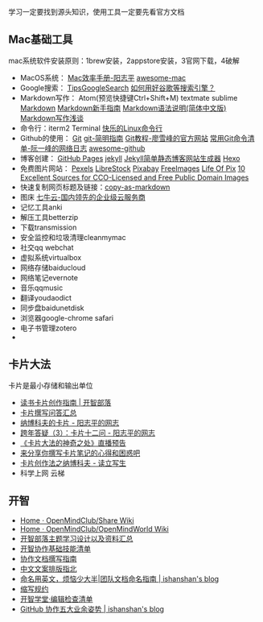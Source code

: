 学习一定要找到源头知识，使用工具一定要先看官方文档

## Mac基础工具

mac系统软件安装原则：1brew安装，2appstore安装，3官网下载，4破解
- MacOS系统： [Mac效率手册-阳志平](http://www.yangzhiping.com/tech/mac.html) [awesome-mac](https://github.com/jaywcjlove/awesome-mac/blob/master/README-zh.md)
- Google搜索： [TipsGoogleSearch](http://openmindclub.qiniudn.com/share/TipsGoogleSearch.jpg) [如何用好谷歌等搜索引擎？](https://www.zhihu.com/question/20161362)
- Markdown写作： Atom(预览快捷键Ctrl+Shift+M) textmate sublime [Markdown](https://daringfireball.net/projects/markdown/) [Markdown新手指南](http://www.jianshu.com/p/q81RER) [Markdown语法说明(简体中文版)](http://wowubuntu.com/markdown/index.html) [Markdown写作浅谈](https://mp.weixin.qq.com/s/HsPZLl60vjbEKEbT2HHH7A)
- 命令行：iterm2 Terminal  [快乐的Linux命令行](https://billie66.github.io/TLCL/)
- Github的使用： [Git](https://git-scm.com/) [git-简明指南](http://rogerdudler.github.io/git-guide/index.zh.html) [Git教程-廖雪峰的官方网站](https://www.liaoxuefeng.com/wiki/0013739516305929606dd18361248578c67b8067c8c017b000) [常用Git命令清单-阮一峰的网络日志](http://www.ruanyifeng.com/blog/2015/12/git-cheat-sheet.html) [awesome-github](https://github.com/AntBranch/awesome-github)
- 博客创建： [GitHub Pages](https://pages.github.com/) [jekyll](http://jekyllrb.com/) [Jekyll简单静态博客网站生成器](http://jekyllcn.com/) [Hexo](https://hexo.io/zh-cn/)
- 免费图片网站： [Pexels](https://www.pexels.com/) [LibreStock](http://librestock.com/) [Pixabay](https://pixabay.com/) [FreeImages](http://cn.freeimages.com/) [Life Of Pix](http://www.lifeofpix.com/) [10 Excellent Sources for CCO-Licensed and Free Public Domain Images](https://itxdesign.com/10-excellent-sources-for-cco-licensed-and-free-public-domain-images/)
- 快速复制网页标题及链接：[copy-as-markdown](https://github.com/chitsaou/copy-as-markdown)
- 图床 [七牛云-国内领先的企业级云服务商](https://www.qiniu.com/)
- 记忆工具anki                
- 解压工具betterzip          
- 下载transmission               
- 安全监控和垃圾清理cleanmymac  
- 社交qq   webchat               
- 虚拟系统virtualbox
- 网络存储baiducloud          
- 网络笔记evernote            
- 音乐qqmusic             
- 翻译youdaodict
- 同步盘baidunetdisk        
- 浏览器google-chrome safari       
- 电子书管理zotero
-


## 卡片大法

卡片是最小存储和输出单位

- [读书卡片创作指南 | 开智部落](https://github.com/OpenMindClub/OpenMindWorld/wiki/HbCard)
- [卡片撰写问答汇总](https://github.com/OpenMindClub/OpenMindWorld/wiki/InfoCardQA)
- [纳博科夫的卡片 - 阳志平的网志](http://www.yangzhiping.com/psy/nabokov.html)
- [跨年答疑（3）：卡片十二问 - 阳志平的网志](http://www.yangzhiping.com/psy/happy-new-year-faq3.html)
- [《卡片大法的神奇之处》直播预告 ](https://github.com/OpenMindClub/OpenMindWorld/issues/90)
- [来分享你撰写卡片笔记的心得和困惑吧](https://github.com/OpenMindClub/OpenMindWorld/issues/61)
- [卡片创作法之纳博科夫 - 读立写生](http://www.cnfeat.com/blog/2016/11/20/NabokovWriteStyle/)
- 科学上网 云梯

## 开智

- [Home · OpenMindClub/Share Wiki](https://github.com/OpenMindClub/Share/wiki)
- [Home · OpenMindClub/OpenMindWorld Wiki](https://github.com/OpenMindClub/OpenMindWorld/wiki)
- [开智部落主题学习设计以及资料汇总](https://github.com/OpenMindClub/OpenMindWorld/wiki/InfoThemeStudyPrepare)
- [开智协作基础技能清单](https://github.com/OpenMindClub/Share/wiki/IdxCooperateBasicSkill)
- [协作文档撰写指南](https://github.com/OpenMindClub/Share/wiki/HbDoc)
- [中文文案排版指北](https://github.com/sparanoid/chinese-copywriting-guidelines)
- [命名用英文，烦恼少大半|团队文档命名指南 | ishanshan's blog](http://ishanshan.top/community/HbDocName.html)
- [缩写规约](https://github.com/OpenMindClub/Share/wiki/HbShortRule)
- [开智学堂·编辑检查清单](https://github.com/OpenMindClub/Share/wiki/HbEditorChecklist)
- [GitHub 协作五大业余姿势 | ishanshan's blog](http://ishanshan.top/community/HbGitHubCooperate.html)
